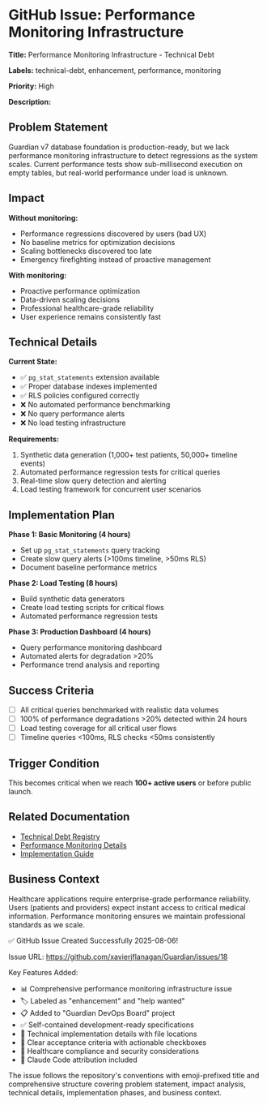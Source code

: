 # GitHub Issue: Performance Monitoring Infrastructure

**Title:** Performance Monitoring Infrastructure - Technical Debt

**Labels:** technical-debt, enhancement, performance, monitoring

**Priority:** High

**Description:**

## Problem Statement

Guardian v7 database foundation is production-ready, but we lack performance monitoring infrastructure to detect regressions as the system scales. Current performance tests show sub-millisecond execution on empty tables, but real-world performance under load is unknown.

## Impact

**Without monitoring:**
- Performance regressions discovered by users (bad UX)
- No baseline metrics for optimization decisions  
- Scaling bottlenecks discovered too late
- Emergency firefighting instead of proactive management

**With monitoring:**
- Proactive performance optimization
- Data-driven scaling decisions
- Professional healthcare-grade reliability
- User experience remains consistently fast

## Technical Details

**Current State:**
- ✅ `pg_stat_statements` extension available
- ✅ Proper database indexes implemented
- ✅ RLS policies configured correctly
- ❌ No automated performance benchmarking
- ❌ No query performance alerts
- ❌ No load testing infrastructure

**Requirements:**
1. Synthetic data generation (1,000+ test patients, 50,000+ timeline events)
2. Automated performance regression tests for critical queries
3. Real-time slow query detection and alerting
4. Load testing framework for concurrent user scenarios

## Implementation Plan

**Phase 1: Basic Monitoring (4 hours)**
- Set up `pg_stat_statements` query tracking
- Create slow query alerts (>100ms timeline, >50ms RLS)
- Document baseline performance metrics

**Phase 2: Load Testing (8 hours)**  
- Build synthetic data generators
- Create load testing scripts for critical flows
- Automated performance regression tests

**Phase 3: Production Dashboard (4 hours)**
- Query performance monitoring dashboard
- Automated alerts for degradation >20%
- Performance trend analysis and reporting

## Success Criteria

- [ ] All critical queries benchmarked with realistic data volumes
- [ ] 100% of performance degradations >20% detected within 24 hours
- [ ] Load testing coverage for all critical user flows
- [ ] Timeline queries <100ms, RLS checks <50ms consistently

## Trigger Condition

This becomes critical when we reach **100+ active users** or before public launch.

## Related Documentation

- [Technical Debt Registry](README.md)
- [Performance Monitoring Details](docs/technical-debt/performance-monitoring.md)
- [Implementation Guide](docs/architecture/current/implementation/guide.md)

## Business Context

Healthcare applications require enterprise-grade performance reliability. Users (patients and providers) expect instant access to critical medical information. Performance monitoring ensures we maintain professional standards as we scale.



✅ GitHub Issue Created Successfully 2025-08-06!

  Issue URL: https://github.com/xavierjflanagan/Guardian/issues/18

  Key Features Added:
  - 📊 Comprehensive performance monitoring infrastructure issue
  - 🏷️ Labeled as "enhancement" and "help wanted"
  - 📋 Added to "Guardian DevOps Board" project
  - ✅ Self-contained development-ready specifications
  - 🔧 Technical implementation details with file locations
  - 📝 Clear acceptance criteria with actionable checkboxes
  - 🏥 Healthcare compliance and security considerations
  - 🤖 Claude Code attribution included

  The issue follows the repository's conventions with emoji-prefixed title and comprehensive structure covering problem
   statement, impact analysis, technical details, implementation phases, and business context.
